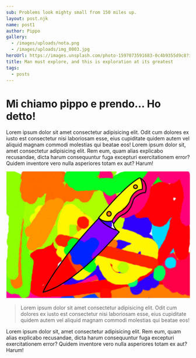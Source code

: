 ```yaml
---
sub: Problems look mighty small from 150 miles up.
layout: post.njk
name: post1
author: Pippo
gallery:
  - /images/uploads/nota.png
  - /images/uploads/img_0003.jpg
heroUrl: https://images.unsplash.com/photo-1597073591683-0c4b9355d9c8?ixlib=rb-1.2.1&ixid=eyJhcHBfaWQiOjEyMDd9&auto=format&fit=crop&w=1350&q=80
title: Man must explore, and this is exploration at its greatest
tags:
  - posts
---
```

# Mi chiamo pippo e prendo... Ho detto!

Lorem ipsum dolor sit amet consectetur adipisicing elit. Odit cum
dolores ex iusto est consectetur nisi laboriosam esse, eius cupiditate
quidem autem vel aliquid magnam commodi molestias qui beatae eos!
Lorem ipsum dolor sit, amet consectetur adipisicing elit. Rem eum,
quam alias explicabo recusandae, dicta harum consequuntur fuga
excepturi exercitationem error? Quidem inventore vero nulla asperiores
totam ex aut? Harum!

![Due mucche](/images/uploads/img_0007.jpg)

> Lorem ipsum dolor sit amet consectetur adipisicing elit. Odit cum
> dolores ex iusto est consectetur nisi laboriosam esse, eius cupiditate
> quidem autem vel aliquid magnam commodi molestias qui beatae eos!

Lorem ipsum dolor sit, amet consectetur adipisicing elit. Rem eum,
quam alias explicabo recusandae, dicta harum consequuntur fuga
excepturi exercitationem error? Quidem inventore vero nulla asperiores
totam ex aut? Harum!